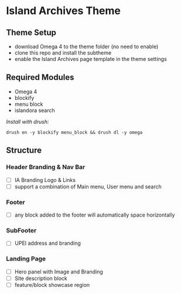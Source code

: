 # Island Archives Theme
## Theme Setup
- download Omega 4 to the theme folder (no need to enable)
- clone this repo and install the subtheme
- enable the Island Archives page template in the theme settings 

## Required Modules
- Omega 4
- blockify
- menu block
- islandora search

*Install with drush:*
```
drush en -y blockify menu_block && drush dl -y omega
```

## Structure 

### Header Branding & Nav Bar
- [ ] IA Branding Logo & Links
- [ ] support a combination of Main menu, User menu and search

### Footer
- [ ] any block added to the footer will automatically space horizontally

### SubFooter
- [ ] UPEI address and branding

### Landing Page
- [ ] Hero panel with Image and Branding
- [ ] Site description block
- [ ] feature/block showcase region
